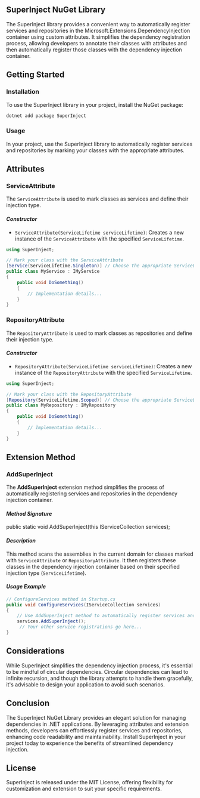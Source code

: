 ## SuperInject NuGet Library

The SuperInject library provides a convenient way to automatically register services and repositories in the Microsoft.Extensions.DependencyInjection container using custom attributes. It simplifies the dependency registration process, allowing developers to annotate their classes with attributes and then automatically register those classes with the dependency injection container.
## Getting Started
### Installation
To use the SuperInject library in your project, install the NuGet package:
```sh
dotnet add package SuperInject 
```
### Usage
In your project, use the SuperInject library to automatically register services and repositories by marking your classes with the appropriate attributes.
## Attributes
### ServiceAttribute
The `ServiceAttribute` is used to mark classes as services and define their injection type.
#### ***Constructor***
- `ServiceAttribute(ServiceLifetime serviceLifetime)`: Creates a new instance of the `ServiceAttribute` with the specified `ServiceLifetime`.

```cs
using SuperInject;

// Mark your class with the ServiceAttribute
[Service(ServiceLifetime.Singleton)] // Choose the appropriate ServiceLifetime
public class MyService : IMyService
{
    public void DoSomething()
    {
        // Implementation details...
    }
}
```
### RepositoryAttribute
The `RepositoryAttribute` is used to mark classes as repositories and define their injection type.
#### ***Constructor***
- `RepositoryAttribute(ServiceLifetime serviceLifetime)`: Creates a new instance of the `RepositoryAttribute` with the specified `ServiceLifetime`.

```cs
using SuperInject;

// Mark your class with the RepositoryAttribute
[Repository(ServiceLifetime.Scoped)] // Choose the appropriate ServiceLifetime
public class MyRepository : IMyRepository
{
    public void DoSomething()
    {
        // Implementation details...
    }
}

```
## Extension Method
### AddSuperInject
The **AddSuperInject** extension method simplifies the process of automatically registering services and repositories in the dependency injection container.
#### ***Method Signature***

public static void AddSuperInject(this IServiceCollection services); 
#### ***Description***
This method scans the assemblies in the current domain for classes marked with `ServiceAttribute` or `RepositoryAttribute`. It then registers these classes in the dependency injection container based on their specified injection type (`ServiceLifetime`).
#### ***Usage Example***
```cs
// ConfigureServices method in Startup.cs
public void ConfigureServices(IServiceCollection services)
{
    // Use AddSuperInject method to automatically register services and repositories
    services.AddSuperInject();
     // Your other service registrations go here...
}
```
## Considerations
While SuperInject simplifies the dependency injection process, it's essential to be mindful of circular dependencies. Circular dependencies can lead to infinite recursion, and though the library attempts to handle them gracefully, it's advisable to design your application to avoid such scenarios.
## Conclusion
The SuperInject NuGet Library provides an elegant solution for managing dependencies in .NET applications. By leveraging attributes and extension methods, developers can effortlessly register services and repositories, enhancing code readability and maintainability. Install SuperInject in your project today to experience the benefits of streamlined dependency injection.
## License
SuperInject is released under the MIT License, offering flexibility for customization and extension to suit your specific requirements.

